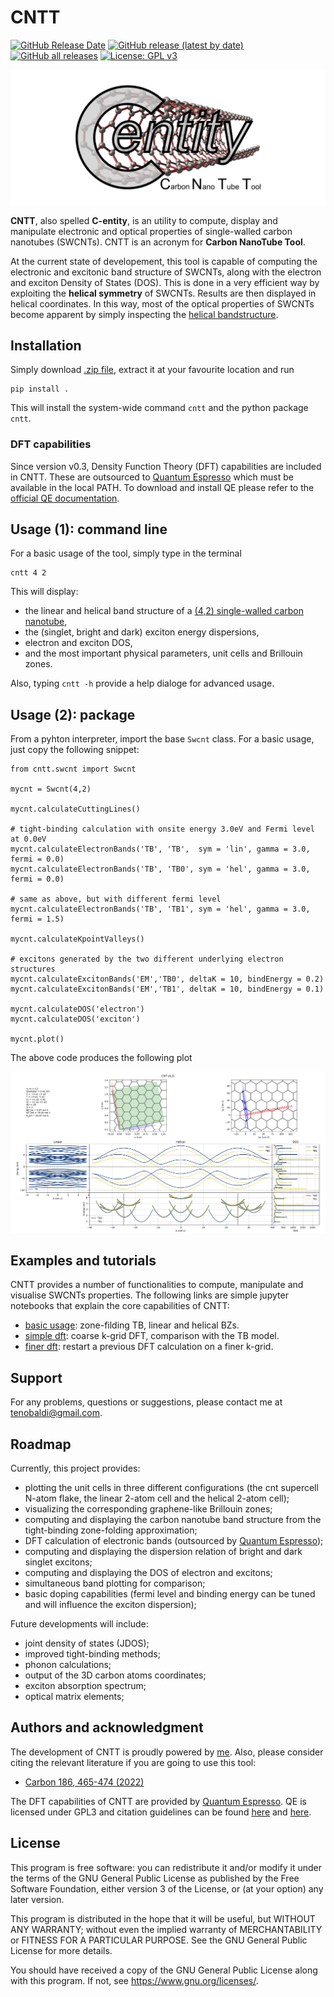 # CNTT

[![GitHub Release Date](https://img.shields.io/github/release-date/t3n0/cntt)](https://github.com/t3n0/cntt/releases/latest)
[![GitHub release (latest by date)](https://img.shields.io/github/v/release/t3n0/cntt)](https://github.com/t3n0/cntt/releases/latest)
[![GitHub all releases](https://img.shields.io/github/downloads/t3n0/cntt/total)](https://github.com/t3n0/cntt/releases/download/v0.3/cntt-v0.3.zip)
[![License: GPL v3](https://img.shields.io/badge/License-GPLv3-blue.svg)](https://www.gnu.org/licenses/gpl-3.0)

![logo-wide](./docs/figures/logo-wide.png)

**CNTT**, also spelled **C-entity**, is an utility to compute, display and manipulate electronic and optical properties of single-walled carbon nanotubes (SWCNTs). CNTT is an acronym for **Carbon NanoTube Tool**.

At the current state of developement, this tool is capable of computing the electronic and excitonic band structure of SWCNTs, along with the electron and exciton Density of States (DOS). This is done in a very efficient way by exploiting the **helical symmetry** of SWCNTs. Results are then displayed in helical coordinates. In this way, most of the optical properties of SWCNTs become apparent by simply inspecting the [helical bandstructure](./docs/figures/cnt(4,2).png).

## Installation

Simply download [.zip file](https://github.com/t3n0/cntt/releases/download/v0.3/cntt-v0.3.zip), extract it at your favourite location and run
```
pip install .
```
This will install the system-wide command `cntt` and the python package `cntt`.

### DFT capabilities

Since version v0.3, Density Function Theory (DFT) capabilities are included in CNTT.
These are outsourced to [Quantum Espresso](https://www.quantum-espresso.org/) which must be available in the local PATH.
To download and install QE please refer to the [official QE documentation](https://www.quantum-espresso.org/Doc/user_guide_PDF/user_guide.pdf).

## Usage (1): command line

For a basic usage of the tool, simply type in the terminal
```
cntt 4 2
```
This will display:

- the linear and helical band structure of a [(4,2) single-walled carbon nanotube](./docs/figures/cnt(4,2).png),
- the (singlet, bright and dark) exciton energy dispersions,
- electron and exciton DOS,
- and the most important physical parameters, unit cells and Brillouin zones.

Also, typing `cntt -h` provide a help dialoge for advanced usage.

## Usage (2): package

From a pyhton interpreter, import the base `Swcnt` class. For a basic usage, just copy the following snippet:
```
from cntt.swcnt import Swcnt

mycnt = Swcnt(4,2)

mycnt.calculateCuttingLines()

# tight-binding calculation with onsite energy 3.0eV and Fermi level at 0.0eV
mycnt.calculateElectronBands('TB', 'TB',  sym = 'lin', gamma = 3.0, fermi = 0.0)
mycnt.calculateElectronBands('TB', 'TB0', sym = 'hel', gamma = 3.0, fermi = 0.0)

# same as above, but with different fermi level
mycnt.calculateElectronBands('TB', 'TB1', sym = 'hel', gamma = 3.0, fermi = 1.5)

mycnt.calculateKpointValleys()

# excitons generated by the two different underlying electron structures
mycnt.calculateExcitonBands('EM','TB0', deltaK = 10, bindEnergy = 0.2)
mycnt.calculateExcitonBands('EM','TB1', deltaK = 10, bindEnergy = 0.1)

mycnt.calculateDOS('electron')
mycnt.calculateDOS('exciton')

mycnt.plot()
```

The above code produces the following plot

![cnt(4,2)fermi](./docs/figures/cnt(4,2)fermi.png)

## Examples and tutorials

CNTT provides a number of functionalities to compute, manipulate and visualise SWCNTs properties.
The following links are simple jupyter notebooks that explain the core capabilities of CNTT:

- [basic usage](./docs/tutorials/basic.ipynb): zone-filding TB, linear and helical BZs.
- [simple dft](./docs/tutorials/2.dft-coarse.ipynb): coarse k-grid DFT, comparison with the TB model.
- [finer dft](./docs/tutorials/3.dft_restart.ipynb): restart a previous DFT calculation on a finer k-grid.

## Support

For any problems, questions or suggestions, please contact me at tenobaldi@gmail.com.

## Roadmap

Currently, this project provides:

- plotting the unit cells in three different configurations (the cnt supercell N-atom flake, the linear 2-atom cell and the helical 2-atom cell);
- visualizing the corresponding graphene-like Brillouin zones;
- computing and displaying the carbon nanotube band structure from the tight-binding zone-folding approximation;
- DFT calculation of electronic bands (outsourced by [Quantum Espresso](https://www.quantum-espresso.org/));
- computing and displaying the dispersion relation of bright and dark singlet excitons;
- computing and displaying the DOS of electron and excitons;
- simultaneous band plotting for comparison;
- basic doping capabilities (fermi level and binding energy can be tuned and will influence the exciton dispersion);

Future developments will include:

- joint density of states (JDOS);
- improved tight-binding methods;
- phonon calculations;
- output of the 3D carbon atoms coordinates;
- exciton absorption spectrum;
- optical matrix elements;

## Authors and acknowledgment

The development of CNTT is proudly powered by [me](https://github.com/t3n0).
Also, please consider citing the relevant literature if you are going to use this tool:

- [Carbon 186, 465-474 (2022)](https://doi.org/10.1016/j.carbon.2021.10.048)

The DFT capabilities of CNTT are provided by [Quantum Espresso](https://www.quantum-espresso.org/manifesto/).
QE is licensed under GPL3 and citation guidelines can be found [here](https://www.quantum-espresso.org/Doc/user_guide/node6.html#SubSec:Terms) and [here](https://www.quantum-espresso.org/Doc/user_guide/node3.html).

## License

This program is free software: you can redistribute it and/or modify it under the terms of the GNU General Public License as published by the Free Software Foundation, either version 3 of the License, or (at your option) any later version.

This program is distributed in the hope that it will be useful, but WITHOUT ANY WARRANTY; without even the implied warranty of MERCHANTABILITY or FITNESS FOR A PARTICULAR PURPOSE.  See the GNU General Public License for more details.

You should have received a copy of the GNU General Public License along with this program.  If not, see <https://www.gnu.org/licenses/>.
